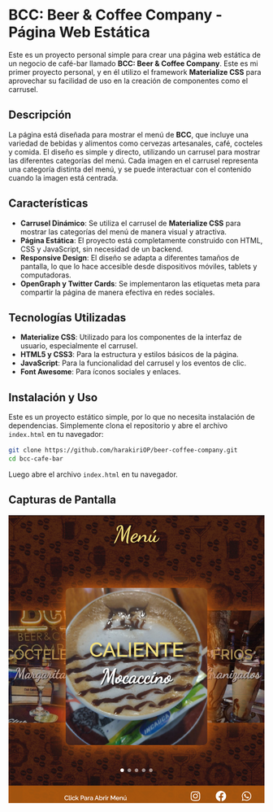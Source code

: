 # BCC: Beer & Coffee Company - Página Web Estática

Este es un proyecto personal simple para crear una página web estática de un negocio de café-bar llamado **BCC: Beer & Coffee Company**. Este es mi primer proyecto personal, y en él utilizo el framework **Materialize CSS** para aprovechar su facilidad de uso en la creación de componentes como el carrusel.

## Descripción

La página está diseñada para mostrar el menú de **BCC**, que incluye una variedad de bebidas y alimentos como cervezas artesanales, café, cocteles y comida. El diseño es simple y directo, utilizando un carrusel para mostrar las diferentes categorías del menú. Cada imagen en el carrusel representa una categoría distinta del menú, y se puede interactuar con el contenido cuando la imagen está centrada.

## Características

- **Carrusel Dinámico**: Se utiliza el carrusel de **Materialize CSS** para mostrar las categorías del menú de manera visual y atractiva.
- **Página Estática**: El proyecto está completamente construido con HTML, CSS y JavaScript, sin necesidad de un backend.
- **Responsive Design**: El diseño se adapta a diferentes tamaños de pantalla, lo que lo hace accesible desde dispositivos móviles, tablets y computadoras.
- **OpenGraph y Twitter Cards**: Se implementaron las etiquetas meta para compartir la página de manera efectiva en redes sociales.

## Tecnologías Utilizadas

- **Materialize CSS**: Utilizado para los componentes de la interfaz de usuario, especialmente el carrusel.
- **HTML5 y CSS3**: Para la estructura y estilos básicos de la página.
- **JavaScript**: Para la funcionalidad del carrusel y los eventos de clic.
- **Font Awesome**: Para íconos sociales y enlaces.

## Instalación y Uso

Este es un proyecto estático simple, por lo que no necesita instalación de dependencias. Simplemente clona el repositorio y abre el archivo `index.html` en tu navegador:

```bash
git clone https://github.com/harakiriOP/beer-coffee-company.git
cd bcc-cafe-bar
```

Luego abre el archivo `index.html` en tu navegador.

## Capturas de Pantalla

![Demo del Proyecto](public/capture.png)
